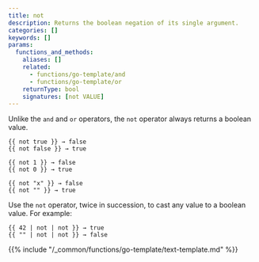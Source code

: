 ```yaml
---
title: not
description: Returns the boolean negation of its single argument.
categories: []
keywords: []
params:
  functions_and_methods:
    aliases: []
    related:
      - functions/go-template/and
      - functions/go-template/or
    returnType: bool
    signatures: [not VALUE]
---
```


Unlike the `and` and `or` operators, the `not` operator always returns a boolean value.

```go-html-template
{{ not true }} → false
{{ not false }} → true

{{ not 1 }} → false
{{ not 0 }} → true

{{ not "x" }} → false
{{ not "" }} → true
```

Use the `not` operator, twice in succession, to cast any value to a boolean value. For example:

```go-html-template
{{ 42 | not | not }} → true
{{ "" | not | not }} → false
```

{{% include "/_common/functions/go-template/text-template.md" %}}
